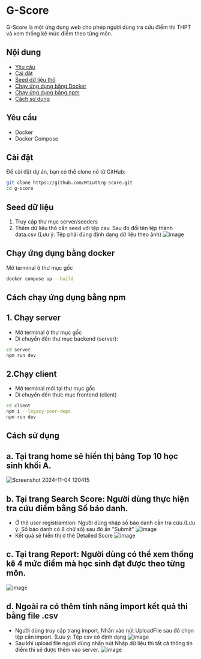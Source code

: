 # G-Score

G-Score là một ứng dụng web cho phép người dùng tra cứu điểm thi THPT và xem thống kê mức điểm theo từng môn.

## Nội dung

- [Yêu cầu](#yêu-cầu)
- [Cài đặt](#cài-đặt)
- [Seed dữ liệu thô](#Seed-dữ-liệu)
- [Chạy ứng dụng bằng Docker](#chạy-ứng-dụng-bằng-docker)
- [Chạy ứng dụng bằng npm](#chạy-ứng-dụng-bằng-npm)
- [Cách sử dụng](#cách-sử-dụng)
## Yêu cầu

- Docker
- Docker Compose

## Cài đặt

Để cài đặt dự án, bạn có thể clone nó từ GitHub:

```bash
git clone https://github.com/MtLuth/g-score.git
cd g-score
```
## Seed dữ liệu
1. Truy cập thư mục server/seeders
2. Thêm dữ liệu thô cần seed với tệp csv. Sau đó đổi tên tệp thành data.csv (Lưu ý: Tệp phải đúng định dạng dữ liệu theo ảnh)
![image](https://github.com/user-attachments/assets/6c563d8e-a06f-4c1b-85f4-5e3f597d75e3)



## Chạy ứng dụng bằng docker
Mở terminal ở thư mục gốc
```bash
docker compose up --build
```

## Cách chạy ứng dụng bằng npm
## 1. Chạy server
- Mở terminal ở thư mục gốc
- Di chuyển đến thư mục backend (server):

 ```bash
 cd server
npm run dev
```

## 2.Chạy client
- Mở terminal mới tại thư mục gốc
- Di chuyển đến thưc mục frontend (client)

```bash
cd client
npm i --legacy-peer-deps
npm run dev
```
## Cách sử dụng
## a. Tại trang home sẽ hiển thị bảng Top 10 học sinh khối A.
![Screenshot 2024-11-04 120415](https://github.com/user-attachments/assets/d15fdb10-8c52-42da-824b-7c59a14432be)

## b. Tại trang Search Score: Người dùng thực hiện tra cứu điểm bằng Số báo danh.
- Ở thẻ user registramtion: Người dùng nhập số báo danh cần tra cứu.(Lưu ý: Số báo danh có 8 chữ số) sau đó ấn "Submit"
  ![image](https://github.com/user-attachments/assets/316815b5-9d4e-4fcb-8552-f078f57ec85b)
- Kết quả sẽ hiển thị ở thẻ Detailed Score
  ![image](https://github.com/user-attachments/assets/1bf5eecd-bff4-4ab9-9afa-2b00ec247088)

## c. Tại trang Report: Người dùng có thể xem thống kê 4 mức điểm mà học sinh đạt được theo từng môn.
![image](https://github.com/user-attachments/assets/0f6bb0b3-2892-41bc-9a06-ed38036e8e57)

## d. Ngoài ra có thêm tính năng import kết quả thi bằng file .csv
- Người dùng truy cập trang import. Nhấn vào nút UploadFile sau đó chọn tệp cần import. (Lưu ý: Tệp csv có định dạng ![image](https://github.com/user-attachments/assets/7249fce1-9150-4aad-8135-9c089f2f23ab)
- Sau khi upload file người dùng nhấn nút Nhập dữ liệu thì tất cả thông tin điểm thi sẽ được thêm vào server.
  ![image](https://github.com/user-attachments/assets/2663b54f-4b7d-4942-9d21-bbdd3f6daa68)



